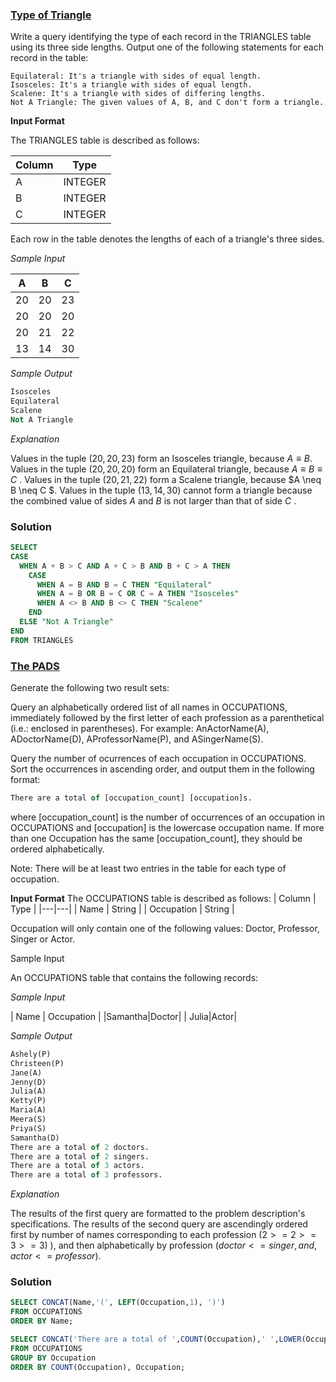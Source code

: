 ### **[Type of Triangle](https://www.hackerrank.com/challenges/what-type-of-triangle/problem)**

Write a query identifying the type of each record in the TRIANGLES table using its three side lengths. Output one of the following statements for each record in the table:

    Equilateral: It's a triangle with sides of equal length.
    Isosceles: It's a triangle with sides of equal length.
    Scalene: It's a triangle with sides of differing lengths.
    Not A Triangle: The given values of A, B, and C don't form a triangle.

**Input Format**

The TRIANGLES table is described as follows:

|  Column | Type |
|---|---|
| A  | INTEGER |
| B | INTEGER  |
| C  | INTEGER |

Each row in the table denotes the lengths of each of a triangle's three sides.

*Sample Input*

| A | B | C|
|---|---|---|
| 20|20|23|
|20|20|20|
|20|21|22|
|13|14|30|

*Sample Output*

```sql
Isosceles
Equilateral
Scalene
Not A Triangle
```
*Explanation*

Values in the tuple $(20,20,23)$ form an Isosceles triangle, because $A \equiv B$.
Values in the tuple $(20,20,20)$ form an Equilateral triangle, because $A \equiv B \equiv C$ . Values in the tuple $(20,21,22)$ form a Scalene triangle, because $A \neq B \neq C $.
Values in the tuple $(13,14,30)$ cannot form a triangle because the combined value of sides $A$ and $B$ is not larger than that of side $C$ .
### **Solution**
```sql
SELECT 
CASE 
  WHEN A + B > C AND A + C > B AND B + C > A THEN
    CASE 
      WHEN A = B AND B = C THEN "Equilateral"
      WHEN A = B OR B = C OR C = A THEN "Isosceles"
      WHEN A <> B AND B <> C THEN "Scalene"
    END
  ELSE "Not A Triangle" 
END 
FROM TRIANGLES
```

### **[The PADS](https://www.hackerrank.com/challenges/the-pads/problem)**

Generate the following two result sets:

Query an alphabetically ordered list of all names in OCCUPATIONS, immediately followed by the first letter of each profession as a parenthetical (i.e.: enclosed in parentheses). For example: AnActorName(A), ADoctorName(D), AProfessorName(P), and ASingerName(S).

Query the number of ocurrences of each occupation in OCCUPATIONS. Sort the occurrences in ascending order, and output them in the following format: 

```sql
There are a total of [occupation_count] [occupation]s.
```
 where [occupation_count] is the number of occurrences of an occupation in OCCUPATIONS and [occupation] is the lowercase occupation name. If more than one Occupation has the same [occupation_count], they should be ordered alphabetically.  

Note: There will be at least two entries in the table for each type of occupation.

**Input Format**
The OCCUPATIONS table is described as follows: 
|  Column | Type |
|---|---|
| Name | String |
| Occupation | String |

Occupation will only contain one of the following values: Doctor, Professor, Singer or Actor.

Sample Input

An OCCUPATIONS table that contains the following records:

*Sample Input*

| Name | Occupation |
|Samantha|Doctor|
| Julia|Actor|

*Sample Output*

```sql
Ashely(P)
Christeen(P)
Jane(A)
Jenny(D)
Julia(A)
Ketty(P)
Maria(A)
Meera(S)
Priya(S)
Samantha(D)
There are a total of 2 doctors.
There are a total of 2 singers.
There are a total of 3 actors.
There are a total of 3 professors.
```
*Explanation*

The results of the first query are formatted to the problem description's specifications.
The results of the second query are ascendingly ordered first by number of names corresponding to each profession $(2 >= 2>= 3>= 3)$
), and then alphabetically by profession $(doctor <= singer, and, actor <= professor)$.

### **Solution**
```sql
SELECT CONCAT(Name,'(', LEFT(Occupation,1), ')')
FROM OCCUPATIONS
ORDER BY Name;

SELECT CONCAT('There are a total of ',COUNT(Occupation),' ',LOWER(Occupation),'s.')
FROM OCCUPATIONS
GROUP BY Occupation
ORDER BY COUNT(Occupation), Occupation;
```
